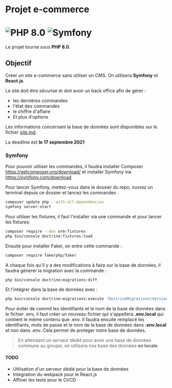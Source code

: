 # Projet e-commerce

![PHP 8.0](https://img.shields.io/badge/PHP-8.0-blue)
![Symfony](https://img.shields.io/badge/Symfony-5.0-brightgreen)
=======

Le projet tourne sous **PHP 8.0**.

## Objectif

Créer un site e-commerce sans utiliser un CMS. On utilisera **Symfony** et **React.js**.

Le site doit être sécurisé et doit avoir un back office afin de gérer :

- les dernières commandes
- l'état des commandes
- le chiffre d'affaire
- Et plus d'options

Les informations concernant la base de données sont disponibles sur le fichier [site.md](https://github.com/AlexandreTO/Projet/blob/master/site.md).

La deadline est **le 17 septembre 2021**

### Symfony

Pour pouvoir utiliser les commandes, il faudra installer Composer <https://getcomposer.org/download/> et installer Symfony via <https://symfony.com/download>

Pour lancer Symfony, mettez-vous dans le dossier du repo, ouvrez un terminal depuis ce dossier et lancez les commandes :

```bash
composer update php --with-all-dependencies
symfony server:start
```

Pour utiliser les fixtures, il faut l'installer via une commande et pour lancer les fixtures:

```bash
composer require --dev orm-fixtures
php bin/console doctrine:fixtures:load
```

Ensuite pour installer Faker, on entre cette commande :

```bash
composer require fakerphp/faker
```

A chaque fois qu'il y a des modifications à faire sur la base de données, il faudra génerer la migration avec la commande : 

```bash
php bin/console doctrine:migrations:diff
```
Et l'intégrer dans la base de données avec :

```bash
php bin/console doctrine:migrations:execute 'DoctrineMigrations\VersionDeLaMigration'
```

Pour éviter de commit les identifiants et le nom de la base de données dans le fichier .env, il faut créer un nouveau fichier qui s'appellera **.env.local** qui contient le même contenu que .env. Il faudra ensuite remplacé les identifiants, mots de passe et le nom de la base de données dans **.env.local** et non dans .env. Cela permet de protéger notre base de données.

> En attendant un serveur dédié pour avoir une base de données commune au groupe, on utilisera nos base des données **en locale**.

#### TODO

- Utilisation d'un serveur dédié pour la base de données
- Intégration du webpack pour le React.js
- Affiner les tests pour le CI/CD

